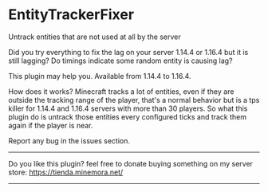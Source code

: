 # EntityTrackerFixer
Untrack entities that are not used at all by the server

Did you try everything to fix the lag on your server 1.14.4 or 1.16.4 but it is still lagging?
Do timings indicate some random entity is causing lag?

This plugin may help you.
Available from 1.14.4 to 1.16.4.

How does it works?
Minecraft tracks a lot of entities, even if they are outside the tracking range of the player, that's a normal behavior but is a tps killer for 1.14.4 and 1.16.4 servers with more than 30 players. So what this plugin do is untrack those entities every configured ticks and track them again if the player is near.

Report any bug in the issues section.

________________________________________


Do you like this plugin?
feel free to donate buying something
on my server store:
https://tienda.minemora.net/

________________________________________
